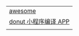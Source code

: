 |                                                               |
|---------------------------------------------------------------|
| [awesome](https://github.com/justjavac/awesome-wechat-weapp)  |
| [donut 小程序编译 APP](https://dev.weixin.qq.com/products/miniapp) |
| []()                                                          |

[//]: # (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)
[//]: # (wxa52bb659b38d1ae2-44296eebb875d90dfd9605edf67d3b32)
